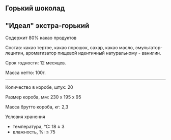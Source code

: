 ## Горький шоколад

## "Идеал" экстра-горький

Содержит 80% какао продуктов

Состав: какао тертое, какао порошок, сахар, какао масло, эмульгатор-лецитин, ароматизатор пищевой идентичный натуральному - ванилин.

Срок годности: 12 месяцев.

Масса нетто: 100г.

---

Количество в коробе, штук: 20

Размер короба, мм: 230 х 195 х 95

Масса брутто короба, кг: 2,3

Условия хранения
- температура, °С: 18 ± 3
- влажность, %: ≤ 75
